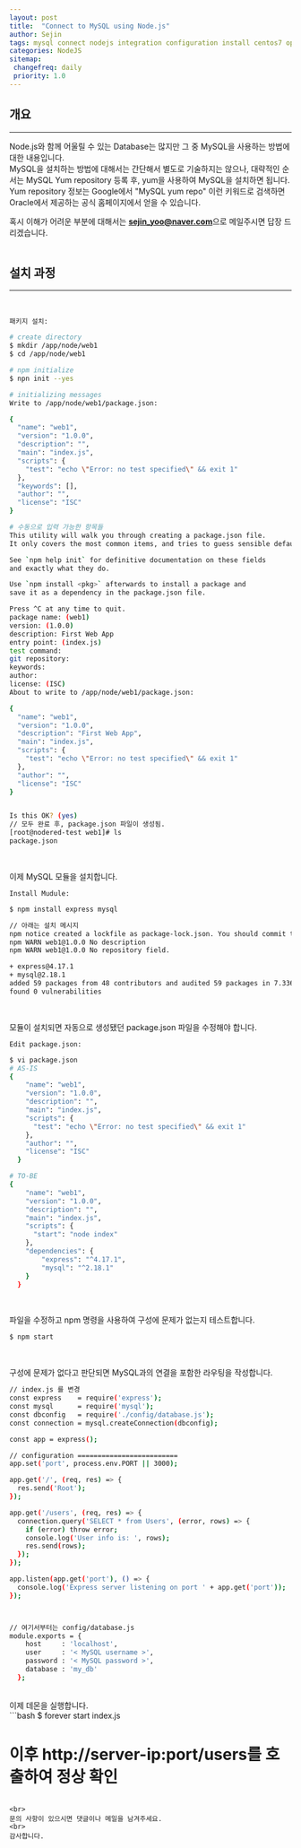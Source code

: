 ```yaml
---
layout: post
title:  "Connect to MySQL using Node.js"
author: Sejin
tags: mysql connect nodejs integration configuration install centos7 opensource
categories: NodeJS
sitemap:
 changefreq: daily
 priority: 1.0
---
```


## 개요
---
Node.js와 함께 어울릴 수 있는 Database는 많지만 그 중 MySQL을 사용하는 방법에 대한 내용입니다.
<br>
MySQL을 설치하는 방법에 대해서는 간단해서 별도로 기술하지는 않으나, 대략적인 순서는 MySQL Yum repository 등록 후, yum을 사용하여 MySQL을 설치하면 됩니다.
<br>
Yum repository 정보는 Google에서 "MySQL yum repo" 이런 키워드로 검색하면 Oracle에서 제공하는 공식 홈페이지에서 얻을 수 있습니다. 
<br>

혹시 이해가 어려운 부분에 대해서는 **sejin_yoo@naver.com**으로 메일주시면 답장 드리겠습니다.
<br>
<br>

## 설치 과정
---
<br>

`패키지 설치:`

```bash
# create directory
$ mkdir /app/node/web1
$ cd /app/node/web1

# npm initialize
$ npn init --yes

# initializing messages
Write to /app/node/web1/package.json:

{
  "name": "web1",
  "version": "1.0.0",
  "description": "",
  "main": "index.js",
  "scripts": {
    "test": "echo \"Error: no test specified\" && exit 1"
  },
  "keywords": [],
  "author": "",
  "license": "ISC"
}

# 수동으로 입력 가능한 항목들
This utility will walk you through creating a package.json file.
It only covers the most common items, and tries to guess sensible defaults.

See `npm help init` for definitive documentation on these fields
and exactly what they do.

Use `npm install <pkg>` afterwards to install a package and
save it as a dependency in the package.json file.

Press ^C at any time to quit.
package name: (web1)
version: (1.0.0)
description: First Web App
entry point: (index.js)
test command:
git repository:
keywords:
author:
license: (ISC)
About to write to /app/node/web1/package.json:

{
  "name": "web1",
  "version": "1.0.0",
  "description": "First Web App",
  "main": "index.js",
  "scripts": {
    "test": "echo \"Error: no test specified\" && exit 1"
  },
  "author": "",
  "license": "ISC"
}


Is this OK? (yes)
// 모두 완료 후, package.json 파일이 생성됨.
[root@nodered-test web1]# ls
package.json

```
<br>

이제 MySQL 모듈을 설치합니다.
<br>

`Install Mudule: `

```bash
$ npm install express mysql

// 아래는 설치 메시지
npm notice created a lockfile as package-lock.json. You should commit this file.
npm WARN web1@1.0.0 No description
npm WARN web1@1.0.0 No repository field.

+ express@4.17.1
+ mysql@2.18.1
added 59 packages from 48 contributors and audited 59 packages in 7.336s
found 0 vulnerabilities
```
<br>

모듈이 설치되면 자동으로 생성됐던 package.json 파일을 수정해야 합니다.
<br>

`Edit package.json: `

```bash
$ vi package.json
# AS-IS
{
    "name": "web1",
    "version": "1.0.0",
    "description": "",
    "main": "index.js",
    "scripts": {
      "test": "echo \"Error: no test specified\" && exit 1"
    },
    "author": "",
    "license": "ISC"
  }

# TO-BE
{
    "name": "web1",
    "version": "1.0.0",
    "description": "",
    "main": "index.js",
    "scripts": {
      "start": "node index"
    },
    "dependencies": {
        "express": "^4.17.1",
        "mysql": "^2.18.1"
    }
  }

```
<br>

파일을 수정하고 npm 명령을 사용하여 구성에 문제가 없는지 테스트합니다.
<br>

```bash
$ npm start
```
<br>

구성에 문제가 없다고 판단되면 MySQL과의 연결을 포함한  라우팅을 작성합니다.
<br>
```bash
// index.js 를 변경
const express    = require('express');
const mysql      = require('mysql');
const dbconfig   = require('./config/database.js');
const connection = mysql.createConnection(dbconfig);

const app = express();

// configuration =========================
app.set('port', process.env.PORT || 3000);

app.get('/', (req, res) => {
  res.send('Root');
});

app.get('/users', (req, res) => {
  connection.query('SELECT * from Users', (error, rows) => {
    if (error) throw error;
    console.log('User info is: ', rows);
    res.send(rows);
  });
});

app.listen(app.get('port'), () => {
  console.log('Express server listening on port ' + app.get('port'));
});



// 여기서부터는 config/database.js
module.exports = {
    host     : 'localhost',
    user     : '< MySQL username >',
    password : '< MySQL password >',
    database : 'my_db'
  };
```
<br>
이제 데몬을 실행합니다.
<br>
```bash
$ forever start index.js

# 이후 http://server-ip:port/users를 호출하여 정상 확인
```

<br>
문의 사항이 있으시면 댓글이나 메일을 남겨주세요.
<br>
감사합니다.

